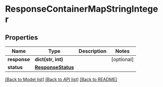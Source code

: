 # ResponseContainerMapStringInteger

## Properties
Name | Type | Description | Notes
------------ | ------------- | ------------- | -------------
**response** | **dict(str, int)** |  | [optional] 
**status** | [**ResponseStatus**](ResponseStatus.md) |  | 

[[Back to Model list]](../README.md#documentation-for-models) [[Back to API list]](../README.md#documentation-for-api-endpoints) [[Back to README]](../README.md)


